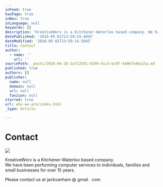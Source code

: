 ```yaml
---
inFeed: true
hasPage: true
inNav: true
inLanguage: null
keywords: []
description: 'KreativeWorx is a Kitchener-Waterloo based company. We have been performing computer services to individuals, families and small businesses for over 15 years.'
datePublished: '2016-05-01T13:59:19.404Z'
dateModified: '2016-05-01T13:59:14.584Z'
title: Contact
author:
  - name: ''
    url: ''
sourcePath: _posts/2016-04-26-3a712591-9299-41cd-bc8f-44067e46a15a.md
published: true
authors: []
publisher:
  name: null
  domain: null
  url: null
  favicon: null
starred: true
url: who-we-are/index.html
_type: Article

---
```

# Contact
![](https://the-grid-user-content.s3-us-west-2.amazonaws.com/3de57c9c-dd2c-4411-bf4c-9c807aa08984.jpg)

KreativeWorx is a Kitchener-Waterloo based company.  
We have been performing computer services to individuals, families and small businesses for over 15 years.

Please contact us at jackvanham @ gmail . com